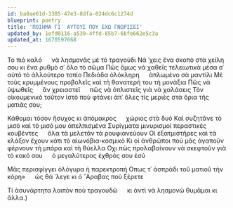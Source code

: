 ```yaml
---
id: ba0ae61d-3385-47e3-8dfa-024dc6c1274d
blueprint: poetry
title: 'ΠΟΙΗΜΑ ΓΙ᾿ ΑΥΤΟΥΣ ΠΟΥ ΕΧΩ ΓΝΩΡΙΣΕΙ'
updated_by: 1efd0116-a539-4ffd-85b7-6bfe662e5c3a
updated_at: 1670597668
---
```

Το πιὸ καλό &emsp; νὰ λησμονᾶς μὲ τὸ τραγούδι
Νά ᾿χεις ἕνα σκοπὸ στὰ χείλη σου κι ἕνα ρυθμὸ σ᾿ ὅλο τὸ σῶμα
Πῶς ὅμως νὰ χαθεῖς τελειωτικὰ μέσα σ᾿ αὐτὸ τὸ ἀλλούτερο τοπίο
Πεδιάδα ὁλόκληρη &emsp; ἁπλωμένο σὰ μαντίλι
Μὲ τοὺς κρυμμένους προβολεῖς καὶ τὴ θανατερή του τὴ μονάξια
Πῶς νὰ ὑψωθεῖς &emsp; ἂν χρειαστεῖ &emsp; πῶς νὰ ὁπλιστεῖς γιὰ νὰ χαλάσεις
Τὸν οἰκουμενικὸ τοῦτον ἱστὸ ποὺ φτάνει ἀπ᾿ ὅλες τὶς μεριὲς στὰ ὅρια τῆς ματιᾶς σου;

Κάθομαι τόσον ἥσυχος κι ἀπόμακρος &emsp; χώριος στὰ δυό
Καὶ συζητᾶνε τὸ μισὸ καὶ τὸ μισό μου ἀπελπισμένα
Συρίγματα μινυρισμοί περαστικὲς κουβέντες &emsp; ὅλα τὰ μελετᾶν τὰ ρουφιανεύουν
Οἱ ἐξατμιστῆρες καὶ τὰ κλάξον ἔχουν κάτι τὸ αἰωνόβια-κοσμικὸ
Κι οἱ ἀνθρῶποι ποὺ μᾶς ἀγαποῦν φέρνουν τὴ μπόρα καὶ τὴ θύελλα
Οχι πὼς προλαβαίνουν νὰ σκεφτοῦν γιὰ τὸ κακό σου &emsp; ὁ μεγαλύτερος ἐχθρός σου ἐσύ

Μᾶς περισφίγγει ὁλόγυρα ἡ παρεκτροπὴ
Οπως τ᾿ ἀσπράδι τοῦ ματιοῦ τὴν κόρη» &emsp; ὡς θά ᾿λεγε κι ὁ ῎Αραβας ποὺ ξέρετε

Τί ἀσυνάρτητα λοιπὸν ποὺ τραγουδῶ &emsp; κι ἀντὶ νὰ λησμονῶ θυμᾶμαι κι ἄλλα.)